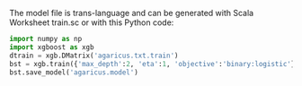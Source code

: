 The model file is trans-language and can be generated with Scala Worksheet train.sc or with this Python code:

```python
import numpy as np
import xgboost as xgb
dtrain = xgb.DMatrix('agaricus.txt.train')
bst = xgb.train({'max_depth':2, 'eta':1, 'objective':'binary:logistic'}, dtrain, 3)
bst.save_model('agaricus.model')
``` 
